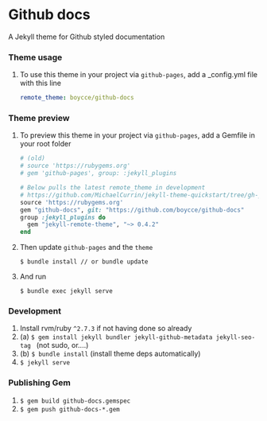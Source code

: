 # Github docs

A Jekyll theme for Github styled documentation

### Theme usage

1. To use this theme in your project via `github-pages`, add a _config.yml file with this line
    ```yaml
    remote_theme: boycce/github-docs
    ```

### Theme preview

1. To preview this theme in your project via `github-pages`, add a Gemfile in your root folder
    ```ruby
    # (old)
    # source 'https://rubygems.org'
    # gem 'github-pages', group: :jekyll_plugins

    # Below pulls the latest remote_theme in development
    # https://github.com/MichaelCurrin/jekyll-theme-quickstart/tree/gh-pages
    source 'https://rubygems.org'
    gem "github-docs", git: "https://github.com/boycce/github-docs"
    group :jekyll_plugins do
      gem "jekyll-remote-theme", "~> 0.4.2"
    end
    ```
2. Then update `github-pages` and the `theme`
    ```
    $ bundle install // or bundle update
    ```
3. And run
    ```
    $ bundle exec jekyll serve
    ```

### Development

1. Install rvm/ruby `^2.7.3` if not having done so already
2. (a) `$ gem install jekyll bundler jekyll-github-metadata jekyll-seo-tag ` (not sudo, or....)
3. (b) `$ bundle install` (install theme deps automatically)
4. `$ jekyll serve`

### Publishing Gem

1. `$ gem build github-docs.gemspec`
2. `$ gem push github-docs-*.gem`
